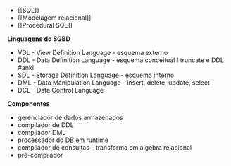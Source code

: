* [[SQL]]
* [[Modelagem relacional]]
* [[Procedural SQL]]

**Linguagens do SGBD**
* VDL - View Definition Language - esquema externo
* DDL - Data Definition Language - esquema conceitual ! truncate é DDL #anki 
* SDL - Storage Definition Language - esquema interno
* DML - Data Manipulation Language - insert, delete, update, select
* DCL - Data Control Language

**Componentes**
* gerenciador de dados armazenados
* compilador de DDL
* compilador DML
* processador do DB em runtime
* compilador de consultas - transforma em álgebra relacional
* pré-compilador